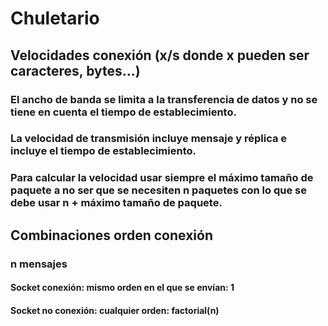 # Chuletario
## Velocidades conexión (x/s donde x pueden ser caracteres, bytes...)
### El ancho de banda se limita a la transferencia de datos y no se tiene en cuenta el tiempo de establecimiento.
### La velocidad de transmisión incluye mensaje y réplica e incluye el tiempo de establecimiento.
### Para calcular la velocidad usar siempre el máximo tamaño de paquete a no ser que se necesiten n paquetes con lo que se debe usar n + máximo tamaño de paquete.
## Combinaciones orden conexión
### n mensajes
#### Socket conexión: mismo orden en el que se envían: 1
#### Socket no conexión: cualquier orden: factorial(n)

